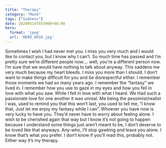 ```yaml
---
title: "Therapy"
category: "Mood"
tags: ["Sadness"]
date: 20200614T033000+08:00
hero:
  format: 'jpeg'
  url: 'HERO_0018.jpg'
---
```

Sometimes I wish I had never met you. I miss you very much and I would like to contact you, but I know why I can’t. So much time has passed and I’m pretty sure we’re different people now.... well, you’re a different person now. I’m sure that we would have nothing to talk about anyway. This saddens me very much because my heart bleeds. I miss you more than I should. I don’t want to make things difficult for you and be disrespectful either. I remember those moments we had so many years ago. I remember the “fantasy” we lived in. I remember how you use to gaze in my eyes and how you fell in love with what you saw. While I fell in love with what I heard. We Had such a passionate love for one another it was unreal. Me being the pessimist/realist I was, used to remind you that this won’t last, you used to tell me, “I know that, Just let me enjoy my fantasy while I can”. Whoever you have now is very lucky to have you. They’d never have to worry about feeling alone. I wish to be cherished again that way but I know it’s not going to happen because I understand some things just aren’t meant to be, I don’t deserve to be loved like that anyways. Any-who, I’ll stop gawking and leave you alone. I know that’s what you prefer. I don’t know if you’ll read this, probably not. Either way it’s my therapy.
